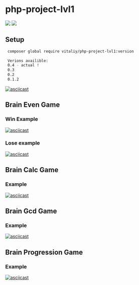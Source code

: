 # php-project-lvl1

<a href="https://codeclimate.com/github/kudrvet/php-project-lvl1/maintainability"><img src="https://api.codeclimate.com/v1/badges/aabb7e38ca0167f2f563/maintainability" /></a>   <a href="https://codeclimate.com/github/kudrvet/php-project-lvl1/test_coverage"><img src="https://api.codeclimate.com/v1/badges/aabb7e38ca0167f2f563/test_coverage" /></a>

## Setup

```sh
 composer global require vitaliy/php-project-lvl1:version 
 
 Verions availible:
 0.4 - actual !
 0.3 
 0.2 
 0.1.2
 ```
 [![asciicast](https://asciinema.org/a/Hdv11nGpigcos9vGidQ3qJWnj.svg)](https://asciinema.org/a/Hdv11nGpigcos9vGidQ3qJWnj)
 
 ## Brain Even Game

 ### Win Example
 [![asciicast](https://asciinema.org/a/04DQW2HmuuJ8Nr8nEZwjsk6qj.svg)](https://asciinema.org/a/04DQW2HmuuJ8Nr8nEZwjsk6qj)
 
 ### Lose example
 [![asciicast](https://asciinema.org/a/66gbfB3wE0snfB0zqXIimaaUr.svg)](https://asciinema.org/a/66gbfB3wE0snfB0zqXIimaaUr)

## Brain Calc Game

### Example

[![asciicast](https://asciinema.org/a/ZNlq4QWKqmKpzg15K29CKToMW.svg)](https://asciinema.org/a/ZNlq4QWKqmKpzg15K29CKToMW)

## Brain Gcd Game

### Example

[![asciicast](https://asciinema.org/a/8Cnps5U0IpUUzlNFupJsrJIr7.svg)](https://asciinema.org/a/8Cnps5U0IpUUzlNFupJsrJIr7)

## Brain Progression Game

### Example

[![asciicast](https://asciinema.org/a/eiRknqhQHkag2kOah4g6QTt96.svg)](https://asciinema.org/a/eiRknqhQHkag2kOah4g6QTt96)
